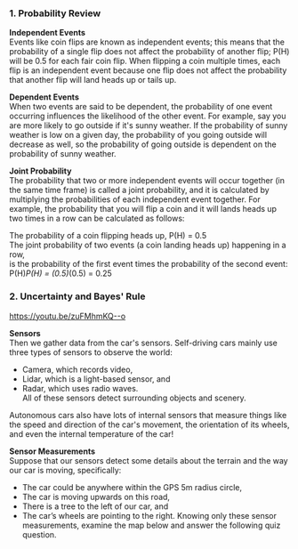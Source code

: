
### 1. Probability Review   

**Independent Events**  
Events like coin flips are known as independent events; this means that the probability of a single flip does not affect the probability of another flip; P(H) will be 0.5 for each fair coin flip. When flipping a coin multiple times, each flip is an independent event because one flip does not affect the probability that another flip will land heads up or tails up.

**Dependent Events**  
When two events are said to be dependent, the probability of one event occurring influences the likelihood of the other event. For example, say you are more likely to go outside if it's sunny weather. If the probability of sunny weather is low on a given day, the probability of you going outside will decrease as well, so the probability of going outside is dependent on the probability of sunny weather.

**Joint Probability**  
The probability that two or more independent events will occur together (in the same time frame) is called a joint probability, and it is calculated by multiplying the probabilities of each independent event together. For example, the probability that you will flip a coin and it will lands heads up two times in a row can be calculated as follows:

The probability of a coin flipping heads up, P(H) = 0.5   
The joint probability of two events (a coin landing heads up) happening in a row,    
is the probability of the first event times the probability of the second event:    
P(H)*P(H) = (0.5)*(0.5) = 0.25  

### 2. Uncertainty and Bayes' Rule   
https://youtu.be/zuFMhmKQ--o    

**Sensors**   
Then we gather data from the car's sensors. Self-driving cars mainly use three types of sensors to observe the world:   
* Camera, which records video,  
* Lidar, which is a light-based sensor, and  
* Radar, which uses radio waves.  
All of these sensors detect surrounding objects and scenery.  

Autonomous cars also have lots of internal sensors that measure things like the speed and direction of the car's movement, the orientation of its wheels, and even the internal temperature of the car!

**Sensor Measurements**    
Suppose that our sensors detect some details about the terrain and the way our car is moving, specifically:   
* The car could be anywhere within the GPS 5m radius circle,
* The car is moving upwards on this road,
* There is a tree to the left of our car, and
* The car’s wheels are pointing to the right.
Knowing only these sensor measurements, examine the map below and answer the following quiz question.   

